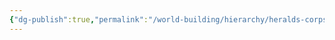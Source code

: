 ```yaml
---
{"dg-publish":true,"permalink":"/world-building/hierarchy/heralds-corps/factions/merchants/commodities-faction/"}
---
```


